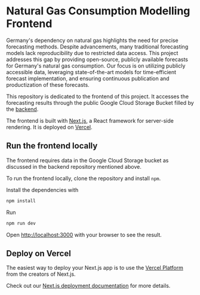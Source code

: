 # Natural Gas Consumption Modelling Frontend

Germany's dependency on natural gas highlights the need for precise forecasting methods. Despite advancements, many traditional forecasting models lack reproducibility due to restricted data access. This project addresses this gap by providing open-source, publicly available forecasts for Germany's natural gas consumption. Our focus is on utilizing publicly accessible data, leveraging state-of-the-art models for time-efficient forecast implementation, and ensuring continuous publication and productization of these forecasts.

This repository is dedicated to the frontend of this project. It accesses the forecasting results
through the public Google Cloud Storage Bucket filled by the [backend](https://github.com/f-linus/natural_gas_consumption_modelling).

The frontend is built with [Next.js](https://nextjs.org/), a React framework for server-side rendering. It is deployed on [Vercel](https://vercel.com/).

## Run the frontend locally

The frontend requires data in the Google Cloud Storage bucket as discussed in the backend repository
mentioned above.

To run the frontend locally, clone the repository and install `npm`.

Install the dependencies with

```bash
npm install
```

Run

```bash
npm run dev
```

Open [http://localhost:3000](http://localhost:3000) with your browser to see the result.

## Deploy on Vercel

The easiest way to deploy your Next.js app is to use the [Vercel Platform](https://vercel.com/new?utm_medium=default-template&filter=next.js&utm_source=create-next-app&utm_campaign=create-next-app-readme) from the creators of Next.js.

Check out our [Next.js deployment documentation](https://nextjs.org/docs/deployment) for more details.
